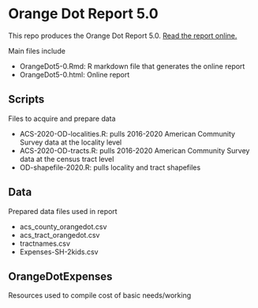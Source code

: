 # Orange Dot Report 5.0

This repo produces the Orange Dot Report 5.0. [Read the report online.](https://virginiaequitycenter.github.io/orange-dot/OrangeDot5-0.html)

Main files include

* OrangeDot5-0.Rmd: R markdown file that generates the online report
* OrangeDot5-0.html: Online report

## Scripts
Files to acquire and prepare data

* ACS-2020-OD-localities.R: pulls 2016-2020 American Community Survey data at the locality level
* ACS-2020-OD-tracts.R: pulls 2016-2020 American Community Survey data at the census tract level
* OD-shapefile-2020.R: pulls locality and tract shapefiles

## Data
Prepared data files used in report

* acs_county_orangedot.csv
* acs_tract_orangedot.csv
* tractnames.csv
* Expenses-SH-2kids.csv

## OrangeDotExpenses
Resources used to compile cost of basic needs/working
